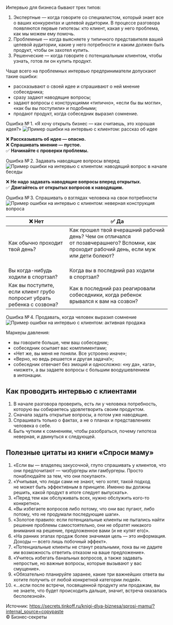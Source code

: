 Интервью для бизнеса бывают трех типов:

1. Экспертные — когда говорите со специалистом, который знает все о ваших конкурентах и целевой аудитории. В процессе разговора появляются первые гипотезы: кто клиент, какая у него проблема, как мы можем ему помочь.
2. Проблемные — когда выясняете у типичного представителя вашей целевой аудитории, какие у него потребности и каким должен быть продукт, чтобы он захотел купить.
3. Решенческие — когда говорите с потенциальным клиентом, чтобы узнать, готов ли он купить продукт.

Чаще всего на проблемных интервью предприниматели допускают такие ошибки:

- рассказывают о своей идее и спрашивают о ней мнение собеседника;
- сразу задают наводящие вопросы;
- задают вопросы с конструкциями «типично», «если бы вы могли», «как бы вы поступили» и подобными;
- продают продукт, когда собеседник выразил сомнение.
  
Ошибка № 1. «Я хочу открыть бизнес — как считаешь, это хорошая идея?»
![Пример ошибки на интервью с клиентом: рассказ об идее](https://public-static.tinkoffjournal.ru/business-secrets/uploads/2022/07/2-5.png)
  
❌ **Рассказывать об идее — опасно.**  
❌ **Спрашивать мнение — пустое.**  
✅ **Начинайте с проверки проблемы.**  
  
Ошибка № 2. Задавать наводящие вопросы вперед  
![Пример ошибки на интервью с клиентом: наводящий вопрос в начале беседы](https://public-static.tinkoffjournal.ru/business-secrets/uploads/2022/07/3-5.png)

❌ **Не надо задавать наводящие вопросы вперед открытых.**  
✅ **Двигайтесь от открытых вопросов к наводящим.**  
  
Ошибка № 3. Спрашивать о взглядах человека на свои потребности  
![Пример ошибки на интервью с клиентом: неверная конструкция вопроса](https://public-static.tinkoffjournal.ru/business-secrets/uploads/2022/07/4-5.png)

| ❌ Нет                                                                  | ✅ Да                                                                                                                                                  |
| ---------------------------------------------------------------------- | ----------------------------------------------------------------------------------------------------------------------------------------------------- |
| Как обычно проходит твой день?                                         | Как прошел твой вчерашний рабочий день? Чем он отличался от позавчерашнего? Вспомни, как проходит рабочий день, если муж или дети болеют?  <br>  <br> |
| Вы когда-нибудь ходили в спортзал?                                     | Когда вы в последний раз ходили в спортзал?                                                                                                           |
| Как вы поступите, если клиент грубо попросит убрать ребенка с созвона? | Как в последний раз реагировали собеседники, когда ребенок врывался к вам на созвон?                                                                  |

Ошибка № 4. Продавать, когда человек выразил сомнение  
 ![Пример ошибки на интервью с клиентом: активная продажа](https://public-static.tinkoffjournal.ru/business-secrets/uploads/2022/07/5-5.png)

Маркеры давления:
- вы говорите больше, чем ваш собеседник;
- собеседник осыпает вас комплиментами;
- «Нет же, вы меня не поняли. Все устроено иначе»;
- «Верно, но ведь решается и другая задача!»;
- собеседник отвечает без эмоций и односложно: «ну да», «ага», «может», а вы задаете вопросы с большим воодушевлением в интонации.
## Как проводить интервью с клиентами
1. В начале разговора проверить, есть ли у человека потребность, которую вы собираетесь удовлетворить своим продуктом.
2. Сначала задать открытые вопросы, а потом уже наводящие.
3. Спрашивать только о фактах, а не о планах и представлениях человека о себе.
4. Быть чутким к сомнениям, чтобы разобраться, почему гипотеза неверная, и двинуться к следующей.

## Полезные цитаты из книги «Спроси маму»

1. «Если вы — владелец закусочной, глупо спрашивать у клиентов, что они предпочитают — чизбургеры или гамбургеры. Просто понаблюдайте за тем, что они покупают».
2. «Учитывая, что люди сами не знают, чего хотят, такой подход не может быть эффективным в принципе. Именно вы должны решить, какой продукт в итоге следует выпускать».
3. «Перед тем как обслуживать всех, нужно обслужить кого-то конкретно».
4. «Вы избегаете вопросов либо потому, что они вас пугают, либо потому, что не продумали последующие шаги».
5. «Золотое правило: если потенциальные клиенты не пытались найти решение проблемы самостоятельно, они не обратят никакого внимания на решение, предложенное вами (и не купят его)».
6. «На ранних этапах продаж более значимая цель — это информация. Доходы — всего лишь побочный эффект».
7. «Потенциальные клиенты не станут реальными, пока вы не дадите им возможность ответить отказом на ваше предложение».
8. «Учитесь избегать банальных вопросов, а также задавать непростые, но важные вопросы, которые вызывают у вас смущение».
9. «Обязательно планируйте заранее, какие три важнейших ответа вы хотите получить от любой конкретной категории людей».
10. «...если после встречи, посвященной продукту или продажам, вы не знаете, что будет происходить дальше, значит, встреча оказалась бесполезной».

Источник: https://secrets.tinkoff.ru/knigi-dlya-biznesa/sprosi-mamu/?internal_source=copypaste  
© Бизнес‑секреты
